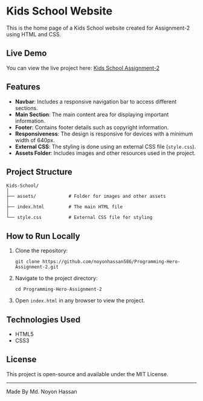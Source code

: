 # Kids School Website

This is the home page of a Kids School website created for Assignment-2 using HTML and CSS.

## Live Demo

You can view the live project here: [Kids School Assignment-2](https://noyonhassan586.github.io/Programming-Hero-Assignment-2/)

## Features

- **Navbar**: Includes a responsive navigation bar to access different sections.
- **Main Section**: The main content area for displaying important information.
- **Footer**: Contains footer details such as copyright information.
- **Responsiveness**: The design is responsive for devices with a minimum width of 640px.
- **External CSS**: The styling is done using an external CSS file (`style.css`).
- **Assets Folder**: Includes images and other resources used in the project.

## Project Structure

```
Kids-School/
│
├── assets/            # Folder for images and other assets
│
├── index.html         # The main HTML file
│
└── style.css          # External CSS file for styling
```

## How to Run Locally

1. Clone the repository:
   ```
   git clone https://github.com/noyonhassan586/Programming-Hero-Assignment-2.git
   ```

2. Navigate to the project directory:
   ```
   cd Programming-Hero-Assignment-2
   ```

3. Open `index.html` in any browser to view the project.

## Technologies Used

- HTML5
- CSS3

## License

This project is open-source and available under the MIT License.

---
Made By Md. Noyon Hassan
